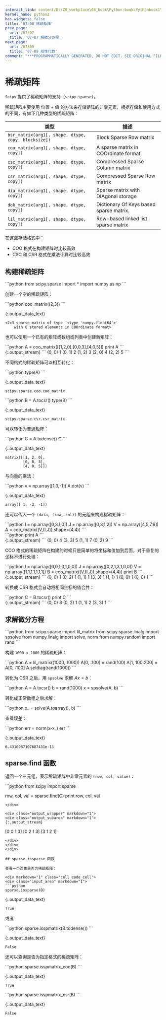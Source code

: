 ```yaml
---
interact_link: content/D:\ZU_workplace\08_book\Python-book\Pythonbook1\content\07/08.ipynb
kernel_name: python2
has_widgets: false
title: '07-08 稀疏矩阵'
prev_page:
  url: /07/07
  title: '07-07 解微分方程'
next_page:
  url: /07/09
  title: '07-09 线性代数'
comment: "***PROGRAMMATICALLY GENERATED, DO NOT EDIT. SEE ORIGINAL FILES IN /content***"
---
```


# 稀疏矩阵

`Scipy` 提供了稀疏矩阵的支持（`scipy.sparse`）。

稀疏矩阵主要使用 位置 + 值 的方法来存储矩阵的非零元素，根据存储和使用方式的不同，有如下几种类型的稀疏矩阵：

类型|描述
---|----
`bsr_matrix(arg1[, shape, dtype, copy, blocksize])`	| Block Sparse Row matrix
`coo_matrix(arg1[, shape, dtype, copy])`	| A sparse matrix in COOrdinate format.
`csc_matrix(arg1[, shape, dtype, copy])`	| Compressed Sparse Column matrix
`csr_matrix(arg1[, shape, dtype, copy])`	| Compressed Sparse Row matrix
`dia_matrix(arg1[, shape, dtype, copy])`	| Sparse matrix with DIAgonal storage
`dok_matrix(arg1[, shape, dtype, copy])`	| Dictionary Of Keys based sparse matrix.
`lil_matrix(arg1[, shape, dtype, copy])`	| Row-based linked list sparse matrix

在这些存储格式中：

- COO 格式在构建矩阵时比较高效
- CSC 和 CSR 格式在乘法计算时比较高效

## 构建稀疏矩阵

<div markdown="1" class="cell code_cell">
<div class="input_area" markdown="1">
```python
from scipy.sparse import *
import numpy as np
```
</div>

</div>

创建一个空的稀疏矩阵：

<div markdown="1" class="cell code_cell">
<div class="input_area" markdown="1">
```python
coo_matrix((2,3))
```
</div>

<div class="output_wrapper" markdown="1">
<div class="output_subarea" markdown="1">


{:.output_data_text}
```
<2x3 sparse matrix of type '<type 'numpy.float64'>'
	with 0 stored elements in COOrdinate format>
```


</div>
</div>
</div>

也可以使用一个已有的矩阵或数组或列表中创建新矩阵：

<div markdown="1" class="cell code_cell">
<div class="input_area" markdown="1">
```python
A = coo_matrix([[1,2,0],[0,0,3],[4,0,5]])
print A
```
</div>

<div class="output_wrapper" markdown="1">
<div class="output_subarea" markdown="1">
{:.output_stream}
```
  (0, 0)	1
  (0, 1)	2
  (1, 2)	3
  (2, 0)	4
  (2, 2)	5
```
</div>
</div>
</div>

不同格式的稀疏矩阵可以相互转化：

<div markdown="1" class="cell code_cell">
<div class="input_area" markdown="1">
```python
type(A)
```
</div>

<div class="output_wrapper" markdown="1">
<div class="output_subarea" markdown="1">


{:.output_data_text}
```
scipy.sparse.coo.coo_matrix
```


</div>
</div>
</div>

<div markdown="1" class="cell code_cell">
<div class="input_area" markdown="1">
```python
B = A.tocsr()
type(B)
```
</div>

<div class="output_wrapper" markdown="1">
<div class="output_subarea" markdown="1">


{:.output_data_text}
```
scipy.sparse.csr.csr_matrix
```


</div>
</div>
</div>

可以转化为普通矩阵：

<div markdown="1" class="cell code_cell">
<div class="input_area" markdown="1">
```python
C = A.todense()
C
```
</div>

<div class="output_wrapper" markdown="1">
<div class="output_subarea" markdown="1">


{:.output_data_text}
```
matrix([[1, 2, 0],
        [0, 0, 3],
        [4, 0, 5]])
```


</div>
</div>
</div>

与向量的乘法：

<div markdown="1" class="cell code_cell">
<div class="input_area" markdown="1">
```python
v = np.array([1,0,-1])
A.dot(v)
```
</div>

<div class="output_wrapper" markdown="1">
<div class="output_subarea" markdown="1">


{:.output_data_text}
```
array([ 1, -3, -1])
```


</div>
</div>
</div>

还可以传入一个 `(data, (row, col))` 的元组来构建稀疏矩阵：

<div markdown="1" class="cell code_cell">
<div class="input_area" markdown="1">
```python
I = np.array([0,3,1,0])
J = np.array([0,3,1,2])
V = np.array([4,5,7,9])
A = coo_matrix((V,(I,J)),shape=(4,4))
```
</div>

</div>

<div markdown="1" class="cell code_cell">
<div class="input_area" markdown="1">
```python
print A
```
</div>

<div class="output_wrapper" markdown="1">
<div class="output_subarea" markdown="1">
{:.output_stream}
```
  (0, 0)	4
  (3, 3)	5
  (1, 1)	7
  (0, 2)	9
```
</div>
</div>
</div>

COO 格式的稀疏矩阵在构建的时候只是简单的将坐标和值加到后面，对于重复的坐标不进行处理：

<div markdown="1" class="cell code_cell">
<div class="input_area" markdown="1">
```python
I = np.array([0,0,1,3,1,0,0])
J = np.array([0,2,1,3,1,0,0])
V = np.array([1,1,1,1,1,1,1])
B = coo_matrix((V,(I,J)),shape=(4,4))
print B
```
</div>

<div class="output_wrapper" markdown="1">
<div class="output_subarea" markdown="1">
{:.output_stream}
```
  (0, 0)	1
  (0, 2)	1
  (1, 1)	1
  (3, 3)	1
  (1, 1)	1
  (0, 0)	1
  (0, 0)	1
```
</div>
</div>
</div>

转换成 CSR 格式会自动将相同坐标的值合并：

<div markdown="1" class="cell code_cell">
<div class="input_area" markdown="1">
```python
C = B.tocsr()
print C
```
</div>

<div class="output_wrapper" markdown="1">
<div class="output_subarea" markdown="1">
{:.output_stream}
```
  (0, 0)	3
  (0, 2)	1
  (1, 1)	2
  (3, 3)	1
```
</div>
</div>
</div>

## 求解微分方程

<div markdown="1" class="cell code_cell">
<div class="input_area" markdown="1">
```python
from scipy.sparse import lil_matrix
from scipy.sparse.linalg import spsolve
from numpy.linalg import solve, norm
from numpy.random import rand
```
</div>

</div>

构建 `1000 x 1000` 的稀疏矩阵：

<div markdown="1" class="cell code_cell">
<div class="input_area" markdown="1">
```python
A = lil_matrix((1000, 1000))
A[0, :100] = rand(100)
A[1, 100:200] = A[0, :100]
A.setdiag(rand(1000))
```
</div>

</div>

转化为 CSR 之后，用 `spsolve` 求解 $Ax=b$：

<div markdown="1" class="cell code_cell">
<div class="input_area" markdown="1">
```python
A = A.tocsr()
b = rand(1000)
x = spsolve(A, b)
```
</div>

</div>

转化成正常数组之后求解：

<div markdown="1" class="cell code_cell">
<div class="input_area" markdown="1">
```python
x_ = solve(A.toarray(), b)
```
</div>

</div>

查看误差：

<div markdown="1" class="cell code_cell">
<div class="input_area" markdown="1">
```python
err = norm(x-x_)
err
```
</div>

<div class="output_wrapper" markdown="1">
<div class="output_subarea" markdown="1">


{:.output_data_text}
```
6.4310987107687431e-13
```


</div>
</div>
</div>

## sparse.find 函数

返回一个三元组，表示稀疏矩阵中非零元素的 `(row, col, value)`：

<div markdown="1" class="cell code_cell">
<div class="input_area" markdown="1">
```python
from scipy import sparse

row, col, val = sparse.find(C)
print row, col, val
```
</div>

<div class="output_wrapper" markdown="1">
<div class="output_subarea" markdown="1">
{:.output_stream}
```
[0 0 1 3] [0 2 1 3] [3 1 2 1]
```
</div>
</div>
</div>

## sparse.issparse 函数

查看一个对象是否为稀疏矩阵：

<div markdown="1" class="cell code_cell">
<div class="input_area" markdown="1">
```python
sparse.issparse(B)
```
</div>

<div class="output_wrapper" markdown="1">
<div class="output_subarea" markdown="1">


{:.output_data_text}
```
True
```


</div>
</div>
</div>

或者

<div markdown="1" class="cell code_cell">
<div class="input_area" markdown="1">
```python
sparse.isspmatrix(B.todense())
```
</div>

<div class="output_wrapper" markdown="1">
<div class="output_subarea" markdown="1">


{:.output_data_text}
```
False
```


</div>
</div>
</div>

还可以查询是否为指定格式的稀疏矩阵：

<div markdown="1" class="cell code_cell">
<div class="input_area" markdown="1">
```python
sparse.isspmatrix_coo(B)
```
</div>

<div class="output_wrapper" markdown="1">
<div class="output_subarea" markdown="1">


{:.output_data_text}
```
True
```


</div>
</div>
</div>

<div markdown="1" class="cell code_cell">
<div class="input_area" markdown="1">
```python
sparse.isspmatrix_csr(B)
```
</div>

<div class="output_wrapper" markdown="1">
<div class="output_subarea" markdown="1">


{:.output_data_text}
```
False
```


</div>
</div>
</div>
